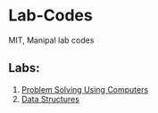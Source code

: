 # Lab-Codes
MIT, Manipal lab codes
## Labs:
1. [Problem Solving Using Computers](https://github.com/sahilkhose/Lab-Codes/tree/master/psuc)
1. [Data Structures](https://github.com/sahilkhose/Lab-Codes/tree/master/ds)

